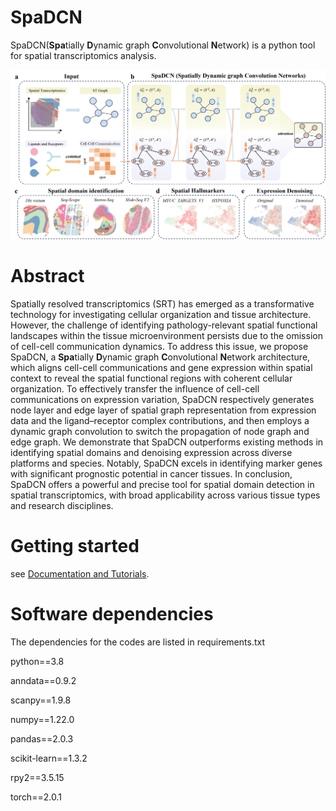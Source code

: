 # SpaDCN

SpaDCN(**Spa**tially **D**ynamic graph **C**onvolutional **N**etwork) is a python tool for spatial transcriptomics analysis.

![](./SpaDCN_overview.png)

# Abstract

Spatially resolved transcriptomics (SRT) has emerged as a transformative technology for investigating cellular organization and tissue architecture. However, the challenge of identifying pathology-relevant spatial functional landscapes within the tissue microenvironment persists due to the omission of cell-cell communication dynamics. To address this issue, we propose SpaDCN, a **Spa**tially **D**ynamic graph **C**onvolutional **N**etwork architecture, which aligns cell-cell communications and gene expression within spatial context to reveal the spatial functional regions with coherent cellular organization. To effectively transfer the influence of cell-cell communications on expression variation, SpaDCN respectively generates node layer and edge layer of spatial graph representation from expression data and the ligand–receptor complex contributions, and then employs a dynamic graph convolution to switch the propagation of node graph and edge graph. We demonstrate that SpaDCN outperforms existing methods in identifying spatial domains and denoising expression across diverse platforms and species. Notably, SpaDCN excels in identifying marker genes with significant prognostic potential in cancer tissues. In conclusion, SpaDCN offers a powerful and precise tool for spatial domain detection in spatial transcriptomics, with broad applicability across various tissue types and research disciplines.

# Getting started

see [Documentation and Tutorials](https://spadcn-tutorial.readthedocs.io/en/latest/index.html).

# Software dependencies

The dependencies for the codes are listed in requirements.txt

python==3.8

anndata==0.9.2

scanpy==1.9.8

numpy==1.22.0

pandas==2.0.3

scikit-learn==1.3.2

rpy2==3.5.15

torch==2.0.1